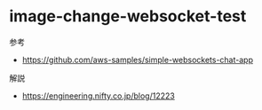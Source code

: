 # image-change-websocket-test

参考
- https://github.com/aws-samples/simple-websockets-chat-app

解説
- https://engineering.nifty.co.jp/blog/12223
